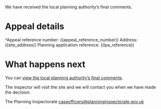 We have received the local planning authority’s final comments.

# Appeal details

^Appeal reference number: ((appeal_reference_number))
Address: ((site_address))
Planning application reference: ((lpa_reference))

# What happens next

You can [view the local planning authority’s final comments](https://appeal-planning-decision.service.gov.uk/).

The inspector will visit the site and we will contact you when we have made the decision.

The Planning Inspectorate
caseofficers@planninginspectorate.gov.uk

